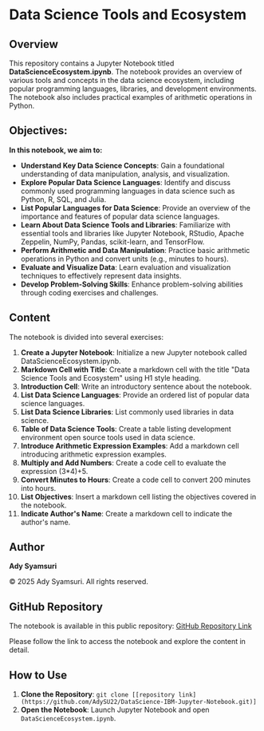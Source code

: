 # Data Science Tools and Ecosystem

## Overview
This repository contains a Jupyter Notebook titled **DataScienceEcosystem.ipynb**. The notebook provides an overview of various tools and concepts in the data science ecosystem, including popular programming languages, libraries, and development environments. The notebook also includes practical examples of arithmetic operations in Python.

## Objectives:
**In this notebook, we aim to:**
- **Understand Key Data Science Concepts**: Gain a foundational understanding of data manipulation, analysis, and visualization.
- **Explore Popular Data Science Languages**: Identify and discuss commonly used programming languages in data science such as Python, R, SQL, and Julia.
- **List Popular Languages for Data Science**: Provide an overview of the importance and features of popular data science languages.
- **Learn About Data Science Tools and Libraries**: Familiarize with essential tools and libraries like Jupyter Notebook, RStudio, Apache Zeppelin, NumPy, Pandas, scikit-learn, and TensorFlow.
- **Perform Arithmetic and Data Manipulation**: Practice basic arithmetic operations in Python and convert units (e.g., minutes to hours).
- **Evaluate and Visualize Data**: Learn evaluation and visualization techniques to effectively represent data insights.
- **Develop Problem-Solving Skills**: Enhance problem-solving abilities through coding exercises and challenges.

## Content
The notebook is divided into several exercises:
1. **Create a Jupyter Notebook**: Initialize a new Jupyter notebook called DataScienceEcosystem.ipynb.
2. **Markdown Cell with Title**: Create a markdown cell with the title "Data Science Tools and Ecosystem" using H1 style heading.
3. **Introduction Cell**: Write an introductory sentence about the notebook.
4. **List Data Science Languages**: Provide an ordered list of popular data science languages.
5. **List Data Science Libraries**: List commonly used libraries in data science.
6. **Table of Data Science Tools**: Create a table listing development environment open source tools used in data science.
7. **Introduce Arithmetic Expression Examples**: Add a markdown cell introducing arithmetic expression examples.
8. **Multiply and Add Numbers**: Create a code cell to evaluate the expression (3*4)+5.
9. **Convert Minutes to Hours**: Create a code cell to convert 200 minutes into hours.
10. **List Objectives**: Insert a markdown cell listing the objectives covered in the notebook.
11. **Indicate Author's Name**: Create a markdown cell to indicate the author's name.

## Author
**Ady Syamsuri**

© 2025 Ady Syamsuri. All rights reserved.

## GitHub Repository
The notebook is available in this public repository: [GitHub Repository Link](https://github.com/AdySU22/DataScience-IBM-Jupyter-Notebook.git)

Please follow the link to access the notebook and explore the content in detail.

## How to Use
1. **Clone the Repository**: `git clone [[repository link](https://github.com/AdySU22/DataScience-IBM-Jupyter-Notebook.git)]`
2. **Open the Notebook**: Launch Jupyter Notebook and open `DataScienceEcosystem.ipynb`.
